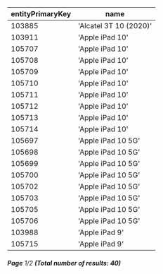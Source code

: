 | entityPrimaryKey | name                   |
| ---------------- | ---------------------- |
| 103885           | 'Alcatel 3T 10 (2020)' |
| 103911           | 'Apple iPad 10'        |
| 105707           | 'Apple iPad 10'        |
| 105708           | 'Apple iPad 10'        |
| 105709           | 'Apple iPad 10'        |
| 105710           | 'Apple iPad 10'        |
| 105711           | 'Apple iPad 10'        |
| 105712           | 'Apple iPad 10'        |
| 105713           | 'Apple iPad 10'        |
| 105714           | 'Apple iPad 10'        |
| 105697           | 'Apple iPad 10 5G'     |
| 105698           | 'Apple iPad 10 5G'     |
| 105699           | 'Apple iPad 10 5G'     |
| 105700           | 'Apple iPad 10 5G'     |
| 105702           | 'Apple iPad 10 5G'     |
| 105703           | 'Apple iPad 10 5G'     |
| 105705           | 'Apple iPad 10 5G'     |
| 105706           | 'Apple iPad 10 5G'     |
| 103988           | 'Apple iPad 9'         |
| 105715           | 'Apple iPad 9'         |

###### **Page** 1/2 **(Total number of results: 40)**